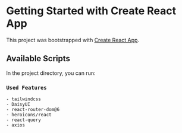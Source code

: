 # Getting Started with Create React App

This project was bootstrapped with [Create React App](https://github.com/facebook/create-react-app).

## Available Scripts

In the project directory, you can run:

### `Used Features`

    - tailwindcss
    - DaisyUI
    - react-router-dom@6
    - heroicons/react
    - react-query
    - axios
